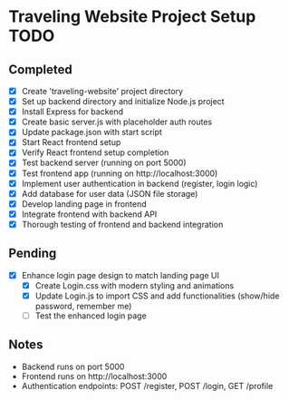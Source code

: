 # Traveling Website Project Setup TODO

## Completed
- [x] Create 'traveling-website' project directory
- [x] Set up backend directory and initialize Node.js project
- [x] Install Express for backend
- [x] Create basic server.js with placeholder auth routes
- [x] Update package.json with start script
- [x] Start React frontend setup
- [x] Verify React frontend setup completion
- [x] Test backend server (running on port 5000)
- [x] Test frontend app (running on http://localhost:3000)
- [x] Implement user authentication in backend (register, login logic)
- [x] Add database for user data (JSON file storage)
- [x] Develop landing page in frontend
- [x] Integrate frontend with backend API
- [x] Thorough testing of frontend and backend integration

## Pending
- [x] Enhance login page design to match landing page UI
  - [x] Create Login.css with modern styling and animations
  - [x] Update Login.js to import CSS and add functionalities (show/hide password, remember me)
  - [ ] Test the enhanced login page

## Notes
- Backend runs on port 5000
- Frontend runs on http://localhost:3000
- Authentication endpoints: POST /register, POST /login, GET /profile

